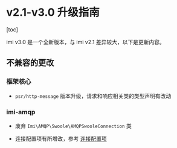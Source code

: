 # v2.1-v3.0 升级指南

[toc]

imi v3.0 是一个全新版本，与 imi v2.1 差异较大，以下是更新内容。

## 不兼容的更改

### 框架核心

* `psr/http-message` 版本升级，请求和响应相关类的类型声明有改动

### imi-amqp

* 废弃 `Imi\AMQP\Swoole\AMQPSwooleConnection` 类

* 连接配置项有所增改，参考 [连接配置项](https://doc.imiphp.com/v3.0/components/mq/amqp.html#%E8%BF%9E%E6%8E%A5%E9%85%8D%E7%BD%AE%E9%A1%B9)
